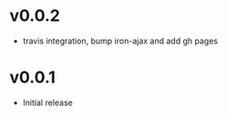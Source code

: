 v0.0.2
==================
* travis integration, bump iron-ajax and add gh pages

v0.0.1
==================
* Initial release

